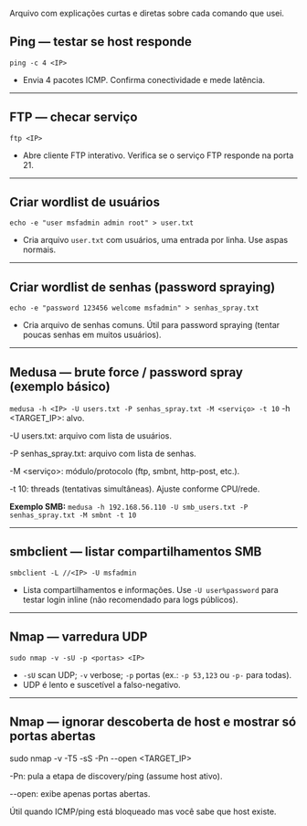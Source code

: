 Arquivo com explicações curtas e diretas sobre cada comando que usei.


## Ping — testar se host responde
`ping -c 4 <IP>`
- Envia 4 pacotes ICMP. Confirma conectividade e mede latência.


---


## FTP — checar serviço
`ftp <IP>`
- Abre cliente FTP interativo. Verifica se o serviço FTP responde na porta 21.


---


## Criar wordlist de usuários
`echo -e "user
msfadmin
admin
root" > user.txt`
- Cria arquivo `user.txt` com usuários, uma entrada por linha. Use aspas normais.


---


## Criar wordlist de senhas (password spraying)
`echo -e "password
123456
welcome
msfadmin" > senhas_spray.txt`
- Cria arquivo de senhas comuns. Útil para password spraying (tentar poucas senhas em muitos usuários).


---


## Medusa — brute force / password spray (exemplo básico)
`medusa -h <IP> -U users.txt -P senhas_spray.txt -M <serviço> -t 10`
-h <TARGET_IP>: alvo.

-U users.txt: arquivo com lista de usuários.

-P senhas_spray.txt: arquivo com lista de senhas.

-M <serviço>: módulo/protocolo (ftp, smbnt, http-post, etc.).

-t 10: threads (tentativas simultâneas). Ajuste conforme CPU/rede.

**Exemplo SMB:**
`medusa -h 192.168.56.110 -U smb_users.txt -P senhas_spray.txt -M smbnt -t 10`


---


## smbclient — listar compartilhamentos SMB
`smbclient -L //<IP> -U msfadmin`
- Lista compartilhamentos e informações. Use `-U user%password` para testar login inline (não recomendado para logs públicos).


---


## Nmap — varredura UDP
`sudo nmap -v -sU -p <portas> <IP>`
- `-sU` scan UDP; `-v` verbose; `-p` portas (ex.: `-p 53,123` ou `-p-` para todas).
- UDP é lento e suscetível a falso-negativo.


---
## Nmap — ignorar descoberta de host e mostrar só portas abertas

sudo nmap -v -T5 -sS -Pn --open <TARGET_IP>

-Pn: pula a etapa de discovery/ping (assume host ativo).

--open: exibe apenas portas abertas.

Útil quando ICMP/ping está bloqueado mas você sabe que host existe.

